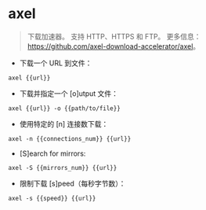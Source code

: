 # axel

> 下载加速器。
> 支持 HTTP、HTTPS 和 FTP。
> 更多信息：<https://github.com/axel-download-accelerator/axel>。

- 下载一个 URL 到文件：

`axel {{url}}`

- 下载并指定一个 [o]utput 文件：

`axel {{url}} -o {{path/to/file}}`

- 使用特定的 [n] 连接数下载：

`axel -n {{connections_num}} {{url}}`

- [S]earch for mirrors:

`axel -S {{mirrors_num}} {{url}}`

- 限制下载 [s]peed（每秒字节数）：

`axel -s {{speed}} {{url}}`